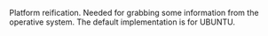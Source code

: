 Platform reification. Needed for grabbing some information from the operative system. The default implementation is for UBUNTU.